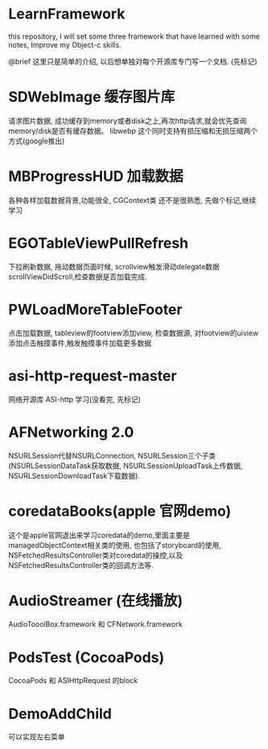 LearnFramework
==============

this repository, I will set some three framework that have learned with some notes, Improve my Object-c skills. 

 @brief  这里只是简单的介绍, 以后想单独对每个开源库专门写一个文档. (先标记)

SDWebImage 缓存图片库
==============
请求图片数据, 成功缓存到memory或者disk之上,再次http请求,就会优先查询memory/disk是否有缓存数据。 
libwebp 这个同时支持有损压缩和无损压缩两个方式(google推出)

MBProgressHUD 加载数据
=============
各种各样加载数据背景,功能很全, CGContext类 还不是很熟悉, 先做个标记,继续学习

EGOTableViewPullRefresh
=============
下拉刷新数据, 拖动数据页面时候, scrollview触发滑动delegate数据scrollViewDidScroll,检查数据是否加载完成.

PWLoadMoreTableFooter
=============
点击加载数据, tableview的footview添加view, 检查数据源, 对footview的uiview添加点击触摸事件,触发触摸事件加载更多数据

asi-http-request-master
=============
网络开源库 ASI-http 学习(没看完, 先标记)

AFNetworking 2.0
=============
NSURLSession代替NSURLConnection, NSURLSession三个子类(NSURLSessionDataTask获取数据, NSURLSessionUploadTask上传数据, NSURLSessionDownloadTask下载数据).

coredataBooks(apple 官网demo)
=============
这个是apple官网退出来学习coredata的demo,里面主要是managedObjectContext相关类的使用, 也包括了storyboard的使用, NSFetchedResultsController类对coredata的操控,以及NSFetchedResultsController类的回调方法等.

AudioStreamer (在线播放)
=============
AudioTooolBox.framework 和 CFNetwork.framework

PodsTest (CocoaPods)
=============
CocoaPods 和 ASIHttpRequest 的block

DemoAddChild
=============
可以实现左右菜单
